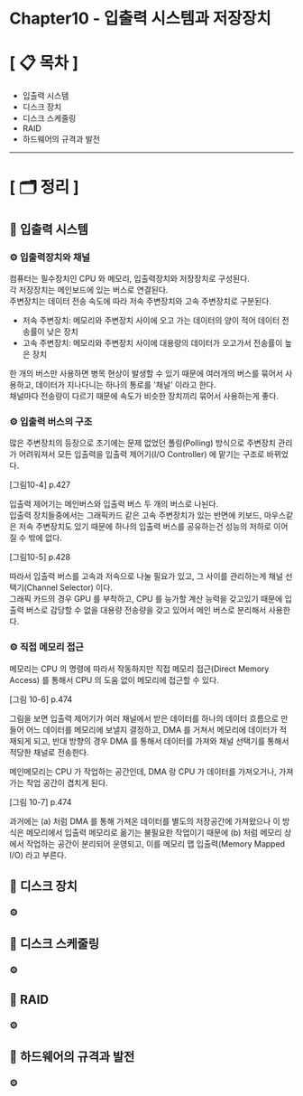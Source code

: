 # **Chapter10 - 입출력 시스템과 저장장치**

# **[ 📋 목차 ]**
- 입출력 시스템
- 디스크 장치
- 디스크 스케줄링
- RAID
- 하드웨어의 규격과 발전

****

# **[ 🗂️ 정리 ]**
## 📌 <b>입출력 시스템</b>

### ⚙ <b>입출력장치와 채널</b>
컴퓨터는 필수장치인 CPU 와 메모리, 입출력장치와 저장장치로 구성된다.  
각 저장장치는 메인보드에 있는 버스로 연결된다.  
주변장치는 데이터 전송 속도에 따라 저속 주변장치와 고속 주변장치로 구분된다.

- 저속 주변장치: 메모리와 주변장치 사이에 오고 가는 데이터의 양이 적어 데이터 전송률이 낮은 장치
- 고속 주변장치: 메모리와 주변장치 사이에 대용량의 데이터가 오고가서 전송률이 높은 장치

한 개의 버스만 사용하면 병목 현상이 발생할 수 있기 때문에 여러개의 버스를 묶어서 사용하고, 데이터가 지나다니는 하나의 통로를 '채널' 이라고 한다.  
채널마다 전송량이 다르기 때문에 속도가 비슷한 장치끼리 묶어서 사용하는게 좋다.

### ⚙ <b>입출력 버스의 구조</b>
많은 주변장치의 등장으로 초기에는 문제 없었던 폴링(Polling) 방식으로 주변장치 관리가 어려워져서 모든 입출력을 입출력 제어기(I/O Controller) 에 맡기는
구조로 바뀌었다.

[그림10-4] p.427

입출력 제어기는 메인버스와 입출력 버스 두 개의 버스로 나뇐다.  
입출력 장치들중에서는 그래픽카드 같은 고속 주변장치가 있는 반면에 키보드, 마우스같은 저속 주변장치도 있기 때문에 하나의 입출력 버스를 공유하는건 성능의 저하로
이어질 수 밖에 없다.

[그림10-5] p.428

따라서 입출력 버스를 고속과 저속으로 나눌 필요가 있고, 그 사이를 관리하는게 채널 선택기(Channel Selector) 이다.  
그래픽 카드의 경우 GPU 를 부착하고, CPU 를 능가할 계산 능력을 갖고있기 때문에 입출력 버스로 감당할 수 없을 대용량 전송량을 갖고 있어서 메인 버스로 분리해서
사용한다.

### ⚙ <b>직접 메모리 접근</b>

메모리는 CPU 의 명령에 따라서 작동하지만 직접 메모리 접근(Direct Memory Access) 를 통해서 CPU 의 도움 없이 메모리에 접근할 수 있다.
 
[그림 10-6] p.474

그림을 보면 입출력 제어기가 여러 채널에서 받은 데이터를 하나의 데이터 흐름으로 만들어 어느 데이터를 메모리에 보낼지 결정하고, DMA 를 거쳐서 메모리에 
데이터가 적재되게 되고, 반대 방향의 경우 DMA 를 통해서 데이터를 가져와 채널 선택기를 통해서 적당한 채널로 전송한다.  
  
메인메모리는 CPU 가 작업하는 공간인데, DMA 랑 CPU 가 데이터를 가져오거나, 가져가는 작업 공간이 겹치게 된다.

[그림 10-7] p.474

과거에는 (a) 처럼 DMA 를 통해 가져온 데이터를 별도의 저장공간에 가져왔으나 이 방식은 메모리에서 입출력 메모리로 옮기는 불필요한 작업이기 때문에 (b) 처럼
메모리 상에서 작업하는 공간이 분리되어 운영되고, 이를 메모리 맵 입출력(Memory Mapped I/O) 라고 부른다.

## 📌 <b>디스크 장치</b>
### ⚙ <b></b>

## 📌 <b>디스크 스케줄링</b>
### ⚙ <b></b>

## 📌 <b>RAID</b>
### ⚙ <b></b>

## 📌 <b>하드웨어의 규격과 발전</b>
### ⚙ <b></b>